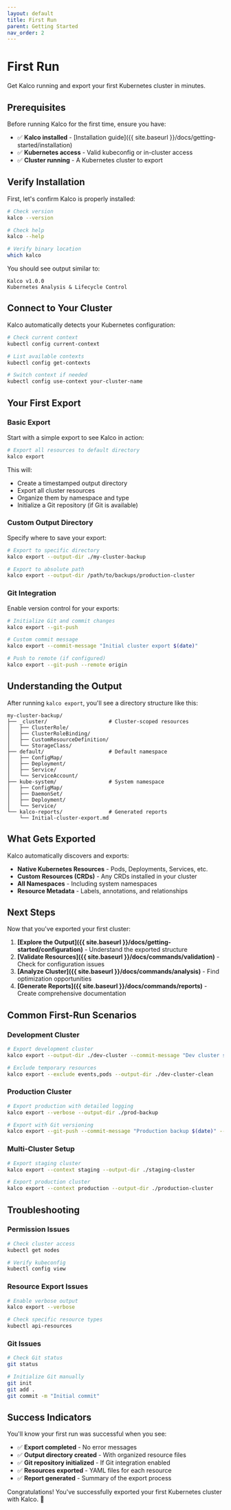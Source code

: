 ```yaml
---
layout: default
title: First Run
parent: Getting Started
nav_order: 2
---
```


# First Run

Get Kalco running and export your first Kubernetes cluster in minutes.

## Prerequisites

Before running Kalco for the first time, ensure you have:

- ✅ **Kalco installed** - [Installation guide]({{ site.baseurl }}/docs/getting-started/installation)
- ✅ **Kubernetes access** - Valid kubeconfig or in-cluster access
- ✅ **Cluster running** - A Kubernetes cluster to export

## Verify Installation

First, let's confirm Kalco is properly installed:

```bash
# Check version
kalco --version

# Check help
kalco --help

# Verify binary location
which kalco
```

You should see output similar to:
```
Kalco v1.0.0
Kubernetes Analysis & Lifecycle Control
```

## Connect to Your Cluster

Kalco automatically detects your Kubernetes configuration:

```bash
# Check current context
kubectl config current-context

# List available contexts
kubectl config get-contexts

# Switch context if needed
kubectl config use-context your-cluster-name
```

## Your First Export

### Basic Export

Start with a simple export to see Kalco in action:

```bash
# Export all resources to default directory
kalco export
```

This will:
- Create a timestamped output directory
- Export all cluster resources
- Organize them by namespace and type
- Initialize a Git repository (if Git is available)

### Custom Output Directory

Specify where to save your export:

```bash
# Export to specific directory
kalco export --output-dir ./my-cluster-backup

# Export to absolute path
kalco export --output-dir /path/to/backups/production-cluster
```

### Git Integration

Enable version control for your exports:

```bash
# Initialize Git and commit changes
kalco export --git-push

# Custom commit message
kalco export --commit-message "Initial cluster export $(date)"

# Push to remote (if configured)
kalco export --git-push --remote origin
```

## Understanding the Output

After running `kalco export`, you'll see a directory structure like this:

```
my-cluster-backup/
├── _cluster/                    # Cluster-scoped resources
│   ├── ClusterRole/
│   ├── ClusterRoleBinding/
│   ├── CustomResourceDefinition/
│   └── StorageClass/
├── default/                     # Default namespace
│   ├── ConfigMap/
│   ├── Deployment/
│   ├── Service/
│   └── ServiceAccount/
├── kube-system/                 # System namespace
│   ├── ConfigMap/
│   ├── DaemonSet/
│   ├── Deployment/
│   └── Service/
└── kalco-reports/               # Generated reports
    └── Initial-cluster-export.md
```

## What Gets Exported

Kalco automatically discovers and exports:

- **Native Kubernetes Resources** - Pods, Deployments, Services, etc.
- **Custom Resources (CRDs)** - Any CRDs installed in your cluster
- **All Namespaces** - Including system namespaces
- **Resource Metadata** - Labels, annotations, and relationships

## Next Steps

Now that you've exported your first cluster:

1. **[Explore the Output]({{ site.baseurl }}/docs/getting-started/configuration)** - Understand the exported structure
2. **[Validate Resources]({{ site.baseurl }}/docs/commands/validation)** - Check for configuration issues
3. **[Analyze Cluster]({{ site.baseurl }}/docs/commands/analysis)** - Find optimization opportunities
4. **[Generate Reports]({{ site.baseurl }}/docs/commands/reports)** - Create comprehensive documentation

## Common First-Run Scenarios

### Development Cluster

```bash
# Export development cluster
kalco export --output-dir ./dev-cluster --commit-message "Dev cluster snapshot"

# Exclude temporary resources
kalco export --exclude events,pods --output-dir ./dev-cluster-clean
```

### Production Cluster

```bash
# Export production with detailed logging
kalco export --verbose --output-dir ./prod-backup

# Export with Git versioning
kalco export --git-push --commit-message "Production backup $(date)" --output-dir ./prod-backup
```

### Multi-Cluster Setup

```bash
# Export staging cluster
kalco export --context staging --output-dir ./staging-cluster

# Export production cluster
kalco export --context production --output-dir ./production-cluster
```

## Troubleshooting

### Permission Issues

```bash
# Check cluster access
kubectl get nodes

# Verify kubeconfig
kubectl config view
```

### Resource Export Issues

```bash
# Enable verbose output
kalco export --verbose

# Check specific resource types
kubectl api-resources
```

### Git Issues

```bash
# Check Git status
git status

# Initialize Git manually
git init
git add .
git commit -m "Initial commit"
```

## Success Indicators

You'll know your first run was successful when you see:

- ✅ **Export completed** - No error messages
- ✅ **Output directory created** - With organized resource files
- ✅ **Git repository initialized** - If Git integration enabled
- ✅ **Resources exported** - YAML files for each resource
- ✅ **Report generated** - Summary of the export process

Congratulations! You've successfully exported your first Kubernetes cluster with Kalco. 🎉
